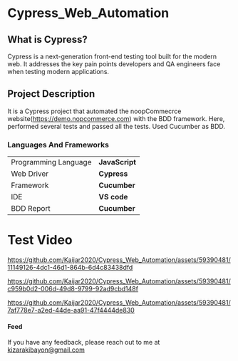 
# Cypress_Web_Automation

## What is Cypress?

Cypress is a next-generation front-end testing tool built for the modern web. It addresses the key pain points developers and QA engineers face when testing modern applications.

## Project Description

It is a Cypress project that automated the noopCommecrce website(https://demo.nopcommerce.com) with the BDD framework. Here, performed several tests and passed all the tests. Used Cucumber as BDD.

 <h3>Languages And Frameworks</h3>
<table>
  <tr>
    <td>Programming Language</td>
    <td><b>JavaScript</b></td>
   </tr>
  <tr>
    <td>Web Driver</td>
    <td><b>Cypress</b></td>
   </tr>
   <tr>
    <td>Framework</td>
    <td><b>Cucumber</b></td>
   </tr>
   <tr>
    <td>IDE</td>
    <td><b>VS code</b></td>
   </tr>
   <tr>
    <td>BDD Report</td>
    <td><b>Cucumber</b></td>
   </tr>
</table>

# Test Video

https://github.com/Kaijar2020/Cypress_Web_Automation/assets/59390481/11149126-4dc1-46d1-864b-6d4c83438dfd





https://github.com/Kaijar2020/Cypress_Web_Automation/assets/59390481/c959b0d2-006d-49d8-9799-92ad9cbd148f







https://github.com/Kaijar2020/Cypress_Web_Automation/assets/59390481/7af778e7-a2ed-44de-aa91-47f4444de830


#### Feed

If you have any feedback, please reach out to me at kizarakibayon@gmail.com
 
